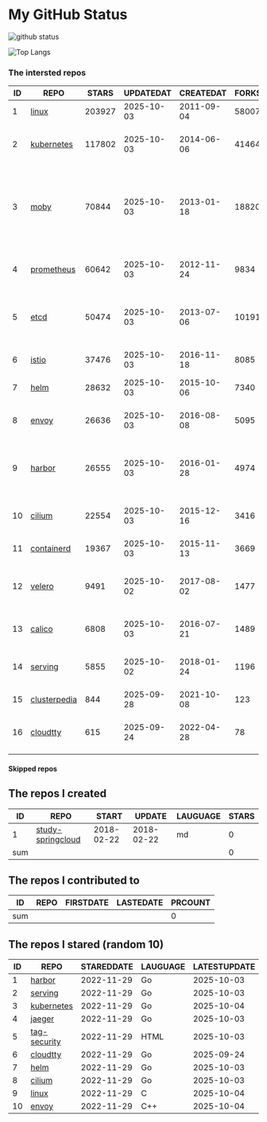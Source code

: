 # My GitHub Status

<img src="https://github-readme-stats-1.yihong0618.vercel.app/api?username=daoqingniu&show_icons=true&&&hide_title=true&count_private=true" alt="github status" />

![Top Langs](https://github-readme-stats-1.yihong0618.vercel.app/api/top-langs/?username=daoqingniu&layout=compact)

<!--START_SECTION:github_repos-->
### The intersted repos
| ID |                              REPO                               | STARS  | UPDATEDAT  | CREATEDAT  | FORKSCOUNT |                                                DESCRIPTIONS                                                |
|----|-----------------------------------------------------------------|--------|------------|------------|------------|------------------------------------------------------------------------------------------------------------|
|  1 | [linux](https://github.com/torvalds/linux)                      | 203927 | 2025-10-03 | 2011-09-04 |      58007 | Linux kernel source tree                                                                                   |
|  2 | [kubernetes](https://github.com/kubernetes/kubernetes)          | 117802 | 2025-10-03 | 2014-06-06 |      41464 | Production-Grade Container Scheduling and Management                                                       |
|  3 | [moby](https://github.com/moby/moby)                            |  70844 | 2025-10-03 | 2013-01-18 |      18820 | The Moby Project - a collaborative project for the container ecosystem to assemble container-based systems |
|  4 | [prometheus](https://github.com/prometheus/prometheus)          |  60642 | 2025-10-03 | 2012-11-24 |       9834 | The Prometheus monitoring system and time series database.                                                 |
|  5 | [etcd](https://github.com/etcd-io/etcd)                         |  50474 | 2025-10-03 | 2013-07-06 |      10191 | Distributed reliable key-value store for the most critical data of a distributed system                    |
|  6 | [istio](https://github.com/istio/istio)                         |  37476 | 2025-10-03 | 2016-11-18 |       8085 | Connect, secure, control, and observe services.                                                            |
|  7 | [helm](https://github.com/helm/helm)                            |  28632 | 2025-10-03 | 2015-10-06 |       7340 | The Kubernetes Package Manager                                                                             |
|  8 | [envoy](https://github.com/envoyproxy/envoy)                    |  26636 | 2025-10-03 | 2016-08-08 |       5095 | Cloud-native high-performance edge/middle/service proxy                                                    |
|  9 | [harbor](https://github.com/goharbor/harbor)                    |  26555 | 2025-10-03 | 2016-01-28 |       4974 | An open source trusted cloud native registry project that stores, signs, and scans content.                |
| 10 | [cilium](https://github.com/cilium/cilium)                      |  22554 | 2025-10-03 | 2015-12-16 |       3416 | eBPF-based Networking, Security, and Observability                                                         |
| 11 | [containerd](https://github.com/containerd/containerd)          |  19367 | 2025-10-03 | 2015-11-13 |       3669 | An open and reliable container runtime                                                                     |
| 12 | [velero](https://github.com/vmware-tanzu/velero)                |   9491 | 2025-10-02 | 2017-08-02 |       1477 | Backup and migrate Kubernetes applications and their persistent volumes                                    |
| 13 | [calico](https://github.com/projectcalico/calico)               |   6808 | 2025-10-03 | 2016-07-21 |       1489 | Cloud native networking and network security                                                               |
| 14 | [serving](https://github.com/knative/serving)                   |   5855 | 2025-10-02 | 2018-01-24 |       1196 | Kubernetes-based, scale-to-zero, request-driven compute                                                    |
| 15 | [clusterpedia](https://github.com/clusterpedia-io/clusterpedia) |    844 | 2025-09-28 | 2021-10-08 |        123 | The Encyclopedia of Kubernetes clusters                                                                    |
| 16 | [cloudtty](https://github.com/cloudtty/cloudtty)                |    615 | 2025-09-24 | 2022-04-28 |         78 | A Friendly Kubernetes CloudShell (Web Terminal) !                                                          |



#### Skipped repos
<!--END_SECTION:github_repos-->

<!--START_SECTION:my_github-->
## The repos I created
| ID  |                                 REPO                                 |   START    |   UPDATE   | LAUGUAGE | STARS |
|-----|----------------------------------------------------------------------|------------|------------|----------|-------|
|   1 | [study-springcloud](https://github.com/daoqingniu/study-springcloud) | 2018-02-22 | 2018-02-22 | md       |     0 |
| sum |                                                                      |            |            |          |     0 |

## The repos I contributed to
| ID  | REPO | FIRSTDATE | LASTEDATE | PRCOUNT |
|-----|------|-----------|-----------|---------|
| sum |      |           |           |       0 |

## The repos I stared (random 10)
| ID |                          REPO                          | STAREDDATE | LAUGUAGE | LATESTUPDATE |
|----|--------------------------------------------------------|------------|----------|--------------|
|  1 | [harbor](https://github.com/goharbor/harbor)           | 2022-11-29 | Go       | 2025-10-03   |
|  2 | [serving](https://github.com/knative/serving)          | 2022-11-29 | Go       | 2025-10-03   |
|  3 | [kubernetes](https://github.com/kubernetes/kubernetes) | 2022-11-29 | Go       | 2025-10-04   |
|  4 | [jaeger](https://github.com/jaegertracing/jaeger)      | 2022-11-29 | Go       | 2025-10-03   |
|  5 | [tag-security](https://github.com/cncf/tag-security)   | 2022-11-29 | HTML     | 2025-10-03   |
|  6 | [cloudtty](https://github.com/cloudtty/cloudtty)       | 2022-11-29 | Go       | 2025-09-24   |
|  7 | [helm](https://github.com/helm/helm)                   | 2022-11-29 | Go       | 2025-10-03   |
|  8 | [cilium](https://github.com/cilium/cilium)             | 2022-11-29 | Go       | 2025-10-03   |
|  9 | [linux](https://github.com/torvalds/linux)             | 2022-11-29 | C        | 2025-10-04   |
| 10 | [envoy](https://github.com/envoyproxy/envoy)           | 2022-11-29 | C++      | 2025-10-04   |

<!--END_SECTION:my_github-->
